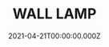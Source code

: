---
date: 2021-04-21T00:00:00.000Z
description: Echoing Jean Prouve, @henrysfix repurposes an old lampshade to make a wall mounted lamp.
draft: false
icon: 2021-04-21-wall-lamp.webp
language: en
title: WALL LAMP
link: https://www.instagram.com/p/CN7Bqs_LLON/?img_index=1
alt: A photograph of a DIY wall mounted lamp between a bookcase and a window. There are small potted plants on the windowsill. 

---